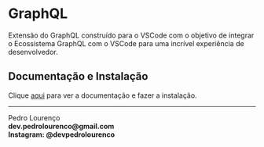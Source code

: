 # GraphQL

Extensão do GraphQL construído para o VSCode com o objetivo de integrar o Ecossistema GraphQL com o VSCode para uma incrível experiência de desenvolvedor.

## Documentação e Instalação

Clique [aqui](https://marketplace.visualstudio.com/items?itemName=Prisma.vscode-graphql) para ver a documentação e fazer a instalação.


<hr>
<stong>Pedro Lourenço</strong><br>
<Strong>dev.pedrolourenco@gmail.com</strong><br>
<Strong>Instagram: @devpedrolourenco</strong>